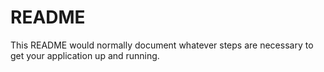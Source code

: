 # README #

This README would normally document whatever steps are necessary to get your application up and running.			